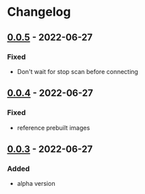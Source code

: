 # Changelog

## [0.0.5] - 2022-06-27

### Fixed

- Don't wait for stop scan before connecting

## [0.0.4] - 2022-06-27

### Fixed

- reference prebuilt images

## [0.0.3] - 2022-06-27

### Added

- alpha version

[0.0.5]: https://github.com/regevbr/RaspiNukiBridge/compare/v0.0.5...v0.0.4
[0.0.4]: https://github.com/regevbr/RaspiNukiBridge/compare/v0.0.4...v0.0.3
[0.0.3]: https://github.com/regevbr/RaspiNukiBridge/compare/v0.0.3...v0.0.2
